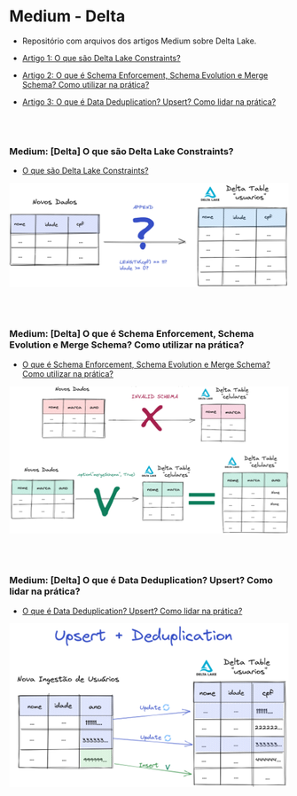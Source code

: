 # Medium - Delta

- Repositório com arquivos dos artigos Medium sobre Delta Lake.

- [Artigo 1: O que são Delta Lake Constraints?](https://medium.com/@thiagoheron/delta-lake-constraints-8a2e7290551e)

- [Artigo 2: O que é Schema Enforcement, Schema Evolution e Merge Schema? Como utilizar na prática?](https://medium.com/@thiagoheron/o-que-%C3%A9-schema-enforcement-schema-evolution-e-merge-schema-como-utilizar-na-pr%C3%A1tica-63db11abd4b9)

- [Artigo 3: O que é Data Deduplication? Upsert? Como lidar na prática?](https://medium.com/@thiagoheron/delta-o-que-%C3%A9-data-deduplication-upsert-como-lidar-na-pr%C3%A1tica-b3957f9f82e1)

<br/><br/>

### Medium: [Delta] O que são Delta Lake Constraints?

- [O que são Delta Lake Constraints?](https://medium.com/@thiagoheron/delta-lake-constraints-8a2e7290551e)

![Medium: Delta Lake Constraints](docs/images/delta_constraints.png)


<br/><br/>


### Medium: [Delta] O que é Schema Enforcement, Schema Evolution e Merge Schema? Como utilizar na prática?

- [O que é Schema Enforcement, Schema Evolution e Merge Schema? Como utilizar na prática?](https://medium.com/@thiagoheron/o-que-%C3%A9-schema-enforcement-schema-evolution-e-merge-schema-como-utilizar-na-pr%C3%A1tica-63db11abd4b9)

![Medium: O que é Schema Enforcement, Schema Evolution e Merge Schema? Como utilizar na prática?](docs/images/delta_schema_evolution.png)

    
<br/><br/>


### Medium: [Delta] O que é Data Deduplication? Upsert? Como lidar na prática?

- [O que é Data Deduplication? Upsert? Como lidar na prática?](https://medium.com/@thiagoheron/delta-o-que-%C3%A9-data-deduplication-upsert-como-lidar-na-pr%C3%A1tica-b3957f9f82e1)

![Medium: O que é Data Deduplication? Upsert? Como lidar na prática?](docs/images/delta_upsert.png)
